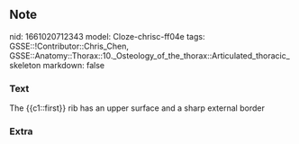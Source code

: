 ## Note
nid: 1661020712343
model: Cloze-chrisc-ff04e
tags: GSSE::!Contributor::Chris_Chen, GSSE::Anatomy::Thorax::10._Osteology_of_the_thorax::Articulated_thoracic_skeleton
markdown: false

### Text
<div class='toggle'>
  The {{c1::first}} rib has an upper surface and a sharp external
  border
</div>

### Extra

